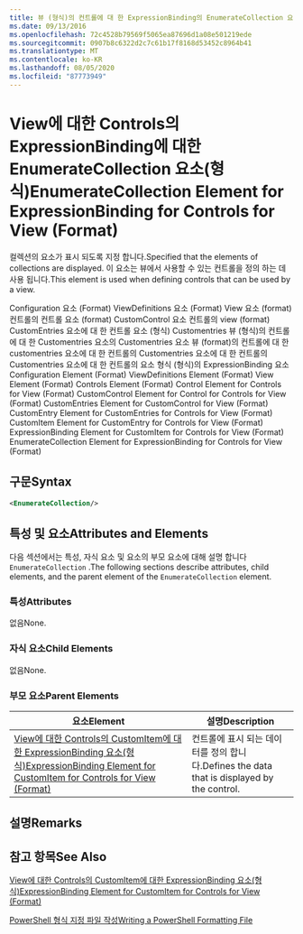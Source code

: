 ```yaml
---
title: 뷰 (형식)의 컨트롤에 대 한 ExpressionBinding의 EnumerateCollection 요소 | Microsoft Docs
ms.date: 09/13/2016
ms.openlocfilehash: 72c4528b79569f5065ea87696d1a08e501219ede
ms.sourcegitcommit: 0907b8c6322d2c7c61b17f8168d53452c8964b41
ms.translationtype: MT
ms.contentlocale: ko-KR
ms.lasthandoff: 08/05/2020
ms.locfileid: "87773949"
---
```

# <a name="enumeratecollection-element-for-expressionbinding-for-controls-for-view-format"></a><span data-ttu-id="a65be-102">View에 대한 Controls의 ExpressionBinding에 대한 EnumerateCollection 요소(형식)</span><span class="sxs-lookup"><span data-stu-id="a65be-102">EnumerateCollection Element for ExpressionBinding for Controls for View (Format)</span></span>

<span data-ttu-id="a65be-103">컬렉션의 요소가 표시 되도록 지정 합니다.</span><span class="sxs-lookup"><span data-stu-id="a65be-103">Specified that the elements of collections are displayed.</span></span> <span data-ttu-id="a65be-104">이 요소는 뷰에서 사용할 수 있는 컨트롤을 정의 하는 데 사용 됩니다.</span><span class="sxs-lookup"><span data-stu-id="a65be-104">This element is used when defining controls that can be used by a view.</span></span>

<span data-ttu-id="a65be-105">Configuration 요소 (Format) ViewDefinitions 요소 (Format) View 요소 (format) 컨트롤의 컨트롤 요소 (format) CustomControl 요소 컨트롤의 view (format) CustomEntries 요소에 대 한 컨트롤 요소 (형식) Customentries 뷰 (형식)의 컨트롤에 대 한 Customentries 요소의 Customentries 요소 뷰 (format)의 컨트롤에 대 한 customentries 요소에 대 한 컨트롤의 Customentries 요소에 대 한 컨트롤의 Customentries 요소에 대 한 컨트롤의 요소 형식 (형식)의 ExpressionBinding 요소</span><span class="sxs-lookup"><span data-stu-id="a65be-105">Configuration Element (Format) ViewDefinitions Element (Format) View Element (Format) Controls Element (Format) Control Element for Controls for View (Format) CustomControl Element for Control for Controls for View (Format) CustomEntries Element for CustomControl for View (Format) CustomEntry Element for CustomEntries for Controls for View (Format) CustomItem Element for CustomEntry for Controls for View (Format) ExpressionBinding Element for CustomItem for Controls for View (Format) EnumerateCollection Element for ExpressionBinding for Controls for View (Format)</span></span>

## <a name="syntax"></a><span data-ttu-id="a65be-106">구문</span><span class="sxs-lookup"><span data-stu-id="a65be-106">Syntax</span></span>

```xml
<EnumerateCollection/>
```

## <a name="attributes-and-elements"></a><span data-ttu-id="a65be-107">특성 및 요소</span><span class="sxs-lookup"><span data-stu-id="a65be-107">Attributes and Elements</span></span>

<span data-ttu-id="a65be-108">다음 섹션에서는 특성, 자식 요소 및 요소의 부모 요소에 대해 설명 합니다 `EnumerateCollection` .</span><span class="sxs-lookup"><span data-stu-id="a65be-108">The following sections describe attributes, child elements, and the parent element of the `EnumerateCollection` element.</span></span>

### <a name="attributes"></a><span data-ttu-id="a65be-109">특성</span><span class="sxs-lookup"><span data-stu-id="a65be-109">Attributes</span></span>

<span data-ttu-id="a65be-110">없음</span><span class="sxs-lookup"><span data-stu-id="a65be-110">None.</span></span>

### <a name="child-elements"></a><span data-ttu-id="a65be-111">자식 요소</span><span class="sxs-lookup"><span data-stu-id="a65be-111">Child Elements</span></span>

<span data-ttu-id="a65be-112">없음</span><span class="sxs-lookup"><span data-stu-id="a65be-112">None.</span></span>

### <a name="parent-elements"></a><span data-ttu-id="a65be-113">부모 요소</span><span class="sxs-lookup"><span data-stu-id="a65be-113">Parent Elements</span></span>

|<span data-ttu-id="a65be-114">요소</span><span class="sxs-lookup"><span data-stu-id="a65be-114">Element</span></span>|<span data-ttu-id="a65be-115">설명</span><span class="sxs-lookup"><span data-stu-id="a65be-115">Description</span></span>|
|-------------|-----------------|
|[<span data-ttu-id="a65be-116">View에 대한 Controls의 CustomItem에 대한 ExpressionBinding 요소(형식)</span><span class="sxs-lookup"><span data-stu-id="a65be-116">ExpressionBinding Element for CustomItem for Controls for View (Format)</span></span>](./expressionbinding-element-for-customitem-for-controls-for-view-format.md)|<span data-ttu-id="a65be-117">컨트롤에 표시 되는 데이터를 정의 합니다.</span><span class="sxs-lookup"><span data-stu-id="a65be-117">Defines the data that is displayed by the control.</span></span>|

## <a name="remarks"></a><span data-ttu-id="a65be-118">설명</span><span class="sxs-lookup"><span data-stu-id="a65be-118">Remarks</span></span>

## <a name="see-also"></a><span data-ttu-id="a65be-119">참고 항목</span><span class="sxs-lookup"><span data-stu-id="a65be-119">See Also</span></span>

[<span data-ttu-id="a65be-120">View에 대한 Controls의 CustomItem에 대한 ExpressionBinding 요소(형식)</span><span class="sxs-lookup"><span data-stu-id="a65be-120">ExpressionBinding Element for CustomItem for Controls for View (Format)</span></span>](./expressionbinding-element-for-customitem-for-controls-for-view-format.md)

[<span data-ttu-id="a65be-121">PowerShell 형식 지정 파일 작성</span><span class="sxs-lookup"><span data-stu-id="a65be-121">Writing a PowerShell Formatting File</span></span>](./writing-a-powershell-formatting-file.md)
